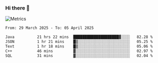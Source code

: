 ### Hi there 👋

![Metrics](https://github.com/radoapx/radoapx/blob/main/github-metrics.svg)

<!--START_SECTION:waka-->

```txt
From: 29 March 2025 - To: 05 April 2025

Java          21 hrs 22 mins  ████████████████████▓░░░░   82.28 %
JSON          1 hr 21 mins    █▒░░░░░░░░░░░░░░░░░░░░░░░   05.25 %
Text          1 hr 18 mins    █▒░░░░░░░░░░░░░░░░░░░░░░░   05.06 %
C++           46 mins         ▓░░░░░░░░░░░░░░░░░░░░░░░░   02.97 %
SQL           31 mins         ▓░░░░░░░░░░░░░░░░░░░░░░░░   02.04 %
```

<!--END_SECTION:waka-->

<!--
**radoapx/radoapx** is a ✨ _special_ ✨ repository because its `README.md` (this file) appears on your GitHub profile.

Here are some ideas to get you started:

- 🔭 I’m currently working on ...
- 🌱 I’m currently learning ...
- 👯 I’m looking to collaborate on ...
- 🤔 I’m looking for help with ...
- 💬 Ask me about ...
- 📫 How to reach me: ...
- 😄 Pronouns: ...
- ⚡ Fun fact: ...
-->
